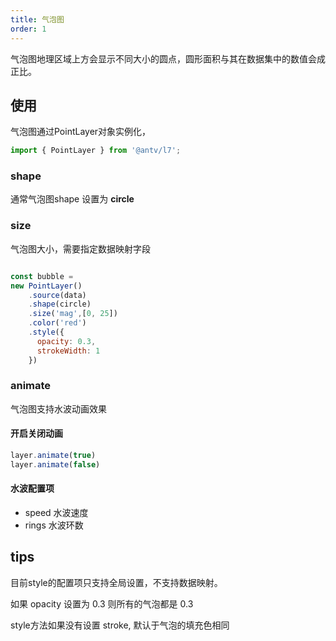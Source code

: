 ```yaml
---
title: 气泡图
order: 1
---
```

气泡图地理区域上方会显示不同大小的圆点，圆形面积与其在数据集中的数值会成正比。

## 使用

气泡图通过PointLayer对象实例化，

```javascript
import { PointLayer } from '@antv/l7';

```
### shape 
 
 通常气泡图shape 设置为 **circle**

### size

气泡图大小，需要指定数据映射字段

```javascript

const bubble = 
new PointLayer()
    .source(data)
    .shape(circle)
    .size('mag',[0, 25])
    .color('red')
    .style({
      opacity: 0.3,
      strokeWidth: 1
    })
```

### animate

气泡图支持水波动画效果

#### 开启关闭动画

```javascript
layer.animate(true)
layer.animate(false)
```
#### 水波配置项

- speed 水波速度
- rings 水波环数



## tips

目前style的配置项只支持全局设置，不支持数据映射。

如果 opacity 设置为 0.3 则所有的气泡都是 0.3

style方法如果没有设置 stroke, 默认于气泡的填充色相同


